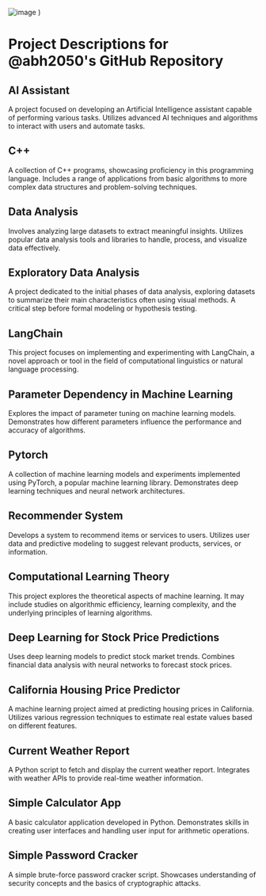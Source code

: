 ![image](https://github.com/abh2050/Codes/assets/44420081/af0f639b-ecdb-4735-ac97-06a2c9f2b678)
)
# Project Descriptions for @abh2050's GitHub Repository

## AI Assistant
A project focused on developing an Artificial Intelligence assistant capable of performing various tasks. Utilizes advanced AI techniques and algorithms to interact with users and automate tasks.

## C++
A collection of C++ programs, showcasing proficiency in this programming language. Includes a range of applications from basic algorithms to more complex data structures and problem-solving techniques.

## Data Analysis
Involves analyzing large datasets to extract meaningful insights. Utilizes popular data analysis tools and libraries to handle, process, and visualize data effectively.

## Exploratory Data Analysis
A project dedicated to the initial phases of data analysis, exploring datasets to summarize their main characteristics often using visual methods. A critical step before formal modeling or hypothesis testing.

## LangChain
This project focuses on implementing and experimenting with LangChain, a novel approach or tool in the field of computational linguistics or natural language processing.

## Parameter Dependency in Machine Learning
Explores the impact of parameter tuning on machine learning models. Demonstrates how different parameters influence the performance and accuracy of algorithms.

## Pytorch
A collection of machine learning models and experiments implemented using PyTorch, a popular machine learning library. Demonstrates deep learning techniques and neural network architectures.

## Recommender System
Develops a system to recommend items or services to users. Utilizes user data and predictive modeling to suggest relevant products, services, or information.

## Computational Learning Theory
This project explores the theoretical aspects of machine learning. It may include studies on algorithmic efficiency, learning complexity, and the underlying principles of learning algorithms.

## Deep Learning for Stock Price Predictions
Uses deep learning models to predict stock market trends. Combines financial data analysis with neural networks to forecast stock prices.

## California Housing Price Predictor
A machine learning project aimed at predicting housing prices in California. Utilizes various regression techniques to estimate real estate values based on different features.

## Current Weather Report
A Python script to fetch and display the current weather report. Integrates with weather APIs to provide real-time weather information.

## Simple Calculator App
A basic calculator application developed in Python. Demonstrates skills in creating user interfaces and handling user input for arithmetic operations.

## Simple Password Cracker
A simple brute-force password cracker script. Showcases understanding of security concepts and the basics of cryptographic attacks.


